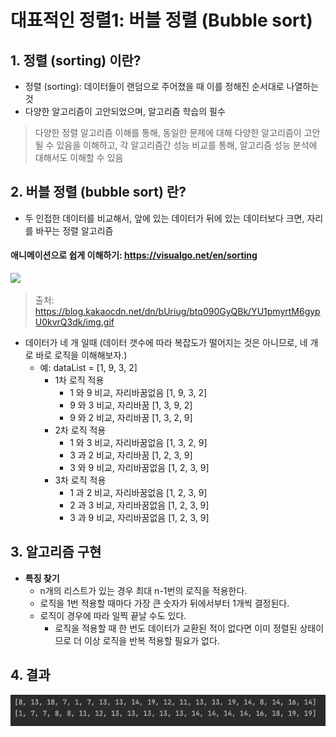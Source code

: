 # 대표적인 정렬1: 버블 정렬 (Bubble sort) 

## 1. 정렬 (sorting) 이란?
- 정렬 (sorting): 데이터들이 랜덤으로 주어졌을 때 이를 정해진 순서대로 나열하는 것
- 다양한 알고리즘이 고안되었으며, 알고리즘 학습의 필수

> 다양한 정렬 알고리즘 이해를 통해, 동일한 문제에 대해 다양한 알고리즘이 고안될 수 있음을 이해하고,
> 각 알고리즘간 성능 비교를 통해, 알고리즘 성능 분석에 대해서도 이해할 수 있음

## 2. 버블 정렬 (bubble sort) 란?
- 두 인접한 데이터를 비교해서, 앞에 있는 데이터가 뒤에 있는 데이터보다 크면, 자리를 바꾸는 정렬 알고리즘

#### 애니메이션으로 쉽게 이해하기: https://visualgo.net/en/sorting

<img src="https://blog.kakaocdn.net/dn/bUriug/btq090GyQBk/YU1pmyrtM6gypU0kvrQ3dk/img.gif" />

> 출처: https://blog.kakaocdn.net/dn/bUriug/btq090GyQBk/YU1pmyrtM6gypU0kvrQ3dk/img.gif

* 데이터가 네 개 일때 (데이터 갯수에 따라 복잡도가 떨어지는 것은 아니므로, 네 개로 바로 로직을 이해해보자.)
    - 예: dataList = [1, 9, 3, 2]
        - 1차 로직 적용
            - 1 와 9 비교, 자리바꿈없음 [1, 9, 3, 2]
            - 9 와 3 비교, 자리바꿈 [1, 3, 9, 2]
            - 9 와 2 비교, 자리바꿈 [1, 3, 2, 9]
        - 2차 로직 적용 
            - 1 와 3 비교, 자리바꿈없음 [1, 3, 2, 9]
            - 3 과 2 비교, 자리바꿈 [1, 2, 3, 9]
            - 3 와 9 비교, 자리바꿈없음 [1, 2, 3, 9]
        - 3차 로직 적용
            - 1 과 2 비교, 자리바꿈없음 [1, 2, 3, 9]
            - 2 과 3 비교, 자리바꿈없음 [1, 2, 3, 9]
            - 3 과 9 비교, 자리바꿈없음 [1, 2, 3, 9]
## 3. 알고리즘 구현
* **특징 찾기**
    - n개의 리스트가 있는 경우 최대 n-1번의 로직을 적용한다.
    - 로직을 1번 적용할 때마다 가장 큰 숫자가 뒤에서부터 1개씩 결정된다.
    - 로직이 경우에 따라 일찍 끝날 수도 있다. 
      - 로직을 적용할 때 한 번도 데이터가 교환된 적이 없다면 이미 정렬된 상태이므로 더 이상 로직을 반복 적용할 필요가 없다.
## 4. 결과

![결과](img.png)
      